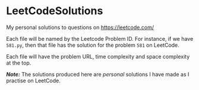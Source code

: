# LeetCodeSolutions
My personal solutions to questions on https://leetcode.com/

Each file will be named by the Leetcode Problem ID.
For instance, if we have `581.py`, then that file has the solution for the problem `581` on LeetCode.

Each file will have the problem URL, time complexity and space complexity at the top.

***Note:*** The solutions produced here are *personal* solutions I have made as I practise on LeetCode.
